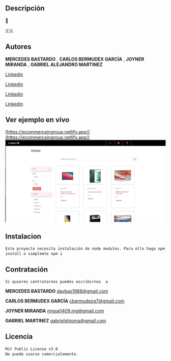## Descripción  

🏴󠁧󠁢󠁥󠁮󠁧󠁿



🇪🇸
	
	

 

## Autores 

**MERCEDES BASTARDO** ,
**CARLOS BERMUDEX GARCÍA**  ,
**JOYNER MIRANDA** ,
**GABRIEL ALEJANDRO MARTINEZ** 

[Linkedin](https://www.linkedin.com/in/mercedes-bastardo/)


[Linkedin](https://www.linkedin.com/in/carlosbermudezgarcia/)


[Linkedin](https://www.linkedin.com/in/joyner-miranda-16a2bb24b/)


[Linkedin](https://www.linkedin.com/in/gabrielmartinezghioma/)



## Ver ejemplo en vivo

 [https://ecommerceingroup.netlify.app/](https://ecommerceingroup.netlify.app/)
![Image text](https://github.com/gabrielmartinezghioma/E-COMMERCE/blob/main/public/ECOMMERCE.jpg?raw=true)

## Instalacion 

	Este proyecto necesita instalación de node modules. Para ello haga npm install o simplemte npm i 

## Contratación 
	Si quieres contratarnos puedes escribirnos  a 

**MERCEDES BASTARDO**  daybas1988@gmail.com 

**CARLOS BERMUDEX GARCÍA** cbermudezg7@gmail.com

**JOYNER MIRANDA**  migue1409.mg@gmail.com

**GABRIEL MARTINEZ** gabrielghioma@gmail.com 


## Licencia

	Mit Public License v3.0
	No puede usarse comercialemente.
